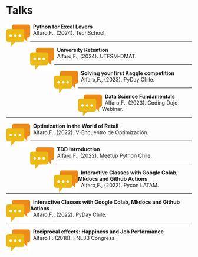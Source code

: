 # Talks
<p>
<a href="https://github.com/fralfaro/portfolio/blob/main/docs/files/talks/python_excel.pdf">
    <img src="../../images/talk.png"
      style="float:left; width:65px; height:65px;">
</a>
<span style="vertical-align:bottom">
&nbsp <strong>Python for Excel Lovers</strong> <br>
&nbsp  Alfaro,F., (2024). TechSchool.
</span>
</p>

<hr size="30">


<p>
<a href="https://github.com/fralfaro/portfolio/blob/main/docs/files/talks/MAT283_2024S1_talk.pdf">
    <img src="../../images/talk.png"
      style="float:left; width:65px; height:65px;">
</a>
<span style="vertical-align:bottom">
&nbsp <strong>University Retention</strong> <br>
&nbsp  Alfaro,F., (2024). UTFSM-DMAT.
</span>
</p>

<hr size="30">

<p>
<a href="https://github.com/fralfaro/portfolio/blob/main/docs/files/talks/PyDayChile2023_talk.pdf">
    <img src="../../images/talk.png"
      style="float:left; width:65px; height:65px;">
</a>
<span style="vertical-align:bottom">
&nbsp <strong>Solving your first Kaggle competition</strong> <br>
&nbsp  Alfaro,F., (2023). PyDay Chile.
</span>
</p>

<hr size="30">

<p>
<a href="https://github.com/fralfaro/portfolio/blob/main/docs/files/talks/cd_intro_ds_talk.pdf">
    <img src="../../images/talk.png"
      style="float:left; width:65px; height:65px;">
</a>
<span style="vertical-align:bottom">
&nbsp <strong>Data Science Fundamentals</strong> <br>
&nbsp  Alfaro,F., (2023). Coding Dojo Webinar.
</span>
</p>

<hr size="30">

<p>
<a href="https://github.com/fralfaro/portfolio/blob/main/docs/files/talks/workshop_optimization_talk.pdf">
    <img src="../../images/talk.png"
      style="float:left; width:65px; height:65px;">
</a>
<span style="vertical-align:bottom">
&nbsp <strong>Optimization in the World of Retail</strong> <br>
&nbsp  Alfaro,F., (2022). V-Encuentro de Optimización.
</span>
</p>

<hr size="30">

<p>
<a href="https://github.com/fralfaro/portfolio/blob/main/docs/files/talks/MeetupPythonChile_20220929_talk.pdf">
    <img src="../../images/talk.png"
      style="float:left; width:65px; height:65px;">
</a>
<span style="vertical-align:bottom">
&nbsp <strong>TDD Introduction</strong> <br>
&nbsp  Alfaro,F., (2022). Meetup Python Chile.
</span>
</p>

<hr size="30">

<p>
<a href="https://github.com/fralfaro/portfolio/blob/main/docs/files/talks/PyConLatam2022_talk.pdf">
    <img src="../../images/talk.png"
      style="float:left; width:65px; height:65px;">
</a>
<span style="vertical-align:bottom">
&nbsp <strong>Interactive Classes with Google Colab, Mkdocs and Github Actions</strong> <br>
&nbsp  Alfaro,F., (2022). Pycon LATAM.
</span>
</p>

<hr size="30">

<p>
<a href="https://github.com/fralfaro/portfolio/blob/main/docs/files/talks/PyDayChile2022_talk.pdf">
    <img src="../../images/talk.png"
      style="float:left; width:65px; height:65px;">
</a>
<span style="vertical-align:bottom">
&nbsp <strong>Interactive Classes with Google Colab, Mkdocs and Github Actions</strong> <br>
&nbsp  Alfaro,F., (2022). PyDay Chile.
</span>
</p>

<hr size="30">

<p>
<a href="https://github.com/fralfaro/portfolio/blob/main/docs/files/talks/FNE33_talk.pdf">
    <img src="../../images/talk.png"
      style="float:left; width:65px; height:65px;">
</a>
<span style="vertical-align:bottom">
&nbsp <strong>Reciprocal effects: Happiness and Job Performance</strong> <br>
&nbsp  Alfaro,F. (2018). FNE33 Congress.
</span>
</p>

